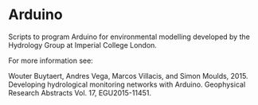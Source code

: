 # Arduino

Scripts to program Arduino for environmental modelling developed by the Hydrology Group at Imperial College London.

For more information see:

Wouter Buytaert, Andres Vega, Marcos Villacis, and Simon Moulds, 2015. Developing hydrological monitoring networks with Arduino. Geophysical Research Abstracts
Vol. 17, EGU2015-11451.



